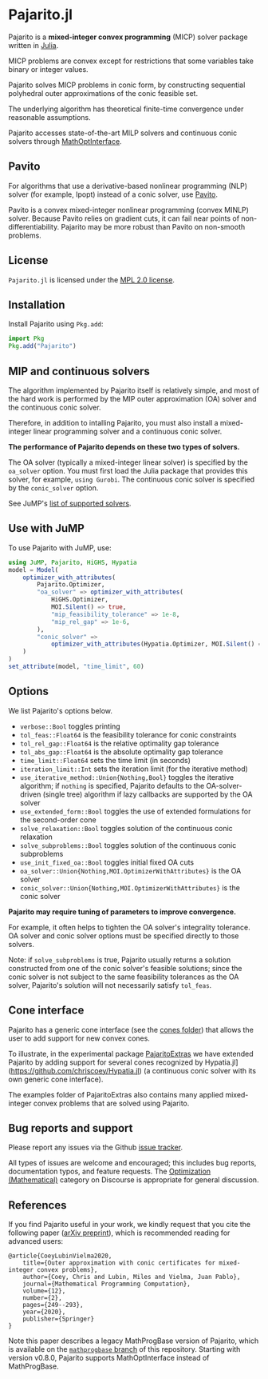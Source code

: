# Pajarito.jl

Pajarito is a **mixed-integer convex programming** (MICP) solver package written
in [Julia](http://julialang.org/).

MICP problems are convex except for restrictions that some variables take binary
or integer values.

Pajarito solves MICP problems in conic form, by constructing sequential
polyhedral outer approximations of the conic feasible set.

The underlying algorithm has theoretical finite-time convergence under
reasonable assumptions.

Pajarito accesses state-of-the-art MILP solvers and continuous conic solvers
through [MathOptInterface](https://github.com/jump-dev/MathOptInterface.jl).

## Pavito

For algorithms that use a derivative-based nonlinear programming (NLP) solver
(for example, Ipopt) instead of a conic solver, use [Pavito](https://github.com/jump-dev/Pavito.jl).

Pavito is a convex mixed-integer nonlinear programming (convex MINLP) solver.
Because Pavito relies on gradient cuts, it can fail near points of
non-differentiability. Pajarito may be more robust than Pavito on non-smooth
problems.

## License

`Pajarito.jl` is licensed under the [MPL 2.0 license](https://github.com/jump-dev/Pajarito.jl/blob/master/LICENSE.md).

## Installation

Install Pajarito using `Pkg.add`:
```julia
import Pkg
Pkg.add("Pajarito")
```

## MIP and continuous solvers

The algorithm implemented by Pajarito itself is relatively simple, and most of
the hard work is performed by the MIP outer approximation (OA) solver and the
continuous conic solver.

Therefore, in addition to intalling Pajarito, you must also install a
mixed-integer linear programming solver and a continuous conic solver.

**The performance of Pajarito depends on these two types of solvers.**

The OA solver (typically a mixed-integer linear solver) is specified by the
`oa_solver` option. You must first load the Julia package that provides this
solver, for example, `using Gurobi`. The continuous conic solver is specified by
the `conic_solver` option.

See JuMP's [list of supported solvers](https://jump.dev/JuMP.jl/stable/installation/#Supported-solvers).

## Use with JuMP

To use Pajarito with JuMP, use:
```julia
using JuMP, Pajarito, HiGHS, Hypatia
model = Model(
    optimizer_with_attributes(
        Pajarito.Optimizer,
        "oa_solver" => optimizer_with_attributes(
            HiGHS.Optimizer,
            MOI.Silent() => true,
            "mip_feasibility_tolerance" => 1e-8,
            "mip_rel_gap" => 1e-6,
        ),
        "conic_solver" =>
            optimizer_with_attributes(Hypatia.Optimizer, MOI.Silent() => true),
    )
)
set_attribute(model, "time_limit", 60)
```

## Options

We list Pajarito's options below.

- `verbose::Bool` toggles printing
- `tol_feas::Float64` is the feasibility tolerance for conic constraints
- `tol_rel_gap::Float64` is the relative optimality gap tolerance
- `tol_abs_gap::Float64` is the absolute optimality gap tolerance
- `time_limit::Float64` sets the time limit (in seconds)
- `iteration_limit::Int` sets the iteration limit (for the iterative method)
- `use_iterative_method::Union{Nothing,Bool}` toggles the iterative algorithm;
  if `nothing` is specified, Pajarito defaults to the OA-solver-driven (single
  tree) algorithm if lazy callbacks are supported by the OA solver
- `use_extended_form::Bool` toggles the use of extended formulations for the
  second-order cone
- `solve_relaxation::Bool` toggles solution of the continuous conic relaxation
- `solve_subproblems::Bool` toggles solution of the continuous conic subproblems
- `use_init_fixed_oa::Bool` toggles initial fixed OA cuts
- `oa_solver::Union{Nothing,MOI.OptimizerWithAttributes}` is the OA solver
- `conic_solver::Union{Nothing,MOI.OptimizerWithAttributes}` is the conic solver

**Pajarito may require tuning of parameters to improve convergence.**

For example, it often helps to tighten the OA solver's integrality tolerance.
OA solver and conic solver options must be specified directly to those solvers.

Note: if `solve_subproblems` is true, Pajarito usually returns a solution
constructed from one of the conic solver's feasible solutions; since the conic
solver is not subject to the same feasibility tolerances as the OA solver,
Pajarito's solution will not necessarily satisfy `tol_feas`.

## Cone interface

Pajarito has a generic cone interface (see the [cones folder](src/Cones/)) that
allows the user to add support for new convex cones.

To illustrate, in the experimental package [PajaritoExtras](https://github.com/chriscoey/PajaritoExtras.jl)
we have extended Pajarito by adding support for several cones recognized by
Hypatia.jl](https://github.com/chriscoey/Hypatia.jl) (a continuous conic solver
with its own generic cone interface).

The examples folder of PajaritoExtras also contains many applied mixed-integer
convex problems that are solved using Pajarito.

## Bug reports and support

Please report any issues via the Github [issue tracker](https://github.com/jump-dev/Pajarito.jl/issues).

All types of issues are welcome and encouraged; this includes bug reports,
documentation typos, and feature requests. The [Optimization (Mathematical)](https://discourse.julialang.org/c/domain/opt)
category on Discourse is appropriate for general discussion.

## References

If you find Pajarito useful in your work, we kindly request that you cite the
following paper ([arXiv preprint](http://arxiv.org/abs/1808.05290)), which is
recommended reading for advanced users:

```
@article{CoeyLubinVielma2020,
    title={Outer approximation with conic certificates for mixed-integer convex problems},
    author={Coey, Chris and Lubin, Miles and Vielma, Juan Pablo},
    journal={Mathematical Programming Computation},
    volume={12},
    number={2},
    pages={249--293},
    year={2020},
    publisher={Springer}
}
```

Note this paper describes a legacy MathProgBase version of Pajarito, which is
available on the [`mathprogbase` branch](https://github.com/jump-dev/Pajarito.jl/tree/mathprogbase)
of this repository. Starting with version v0.8.0, Pajarito supports
MathOptInterface instead of MathProgBase.
